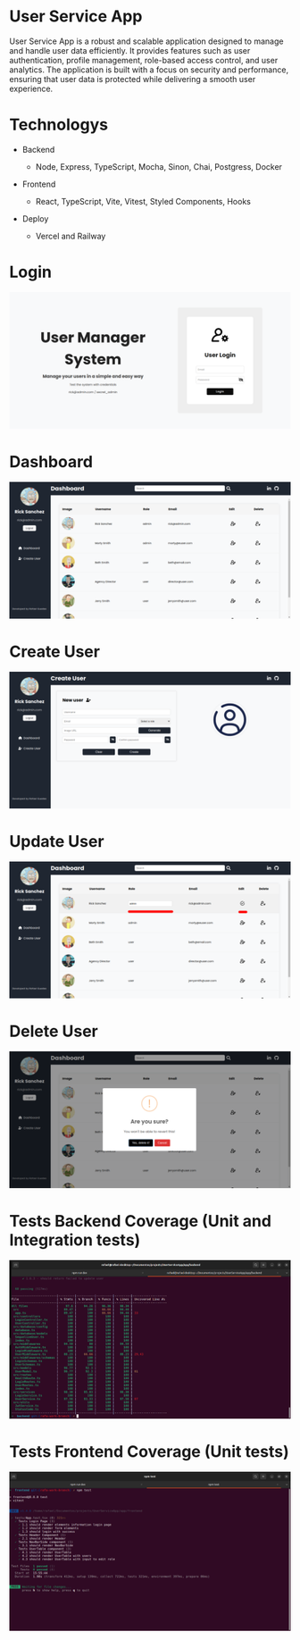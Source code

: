 # User Service App

User Service App is a robust and scalable application designed to manage and handle user data efficiently. It provides features such as user authentication, profile management, role-based access control, and user analytics. The application is built with a focus on security and performance, ensuring that user data is protected while delivering a smooth user experience.

# Technologys

- Backend
  - Node, Express, TypeScript, Mocha, Sinon, Chai, Postgress, Docker

- Frontend
  - React, TypeScript, Vite, Vitest, Styled Components, Hooks

- Deploy
  - Vercel and Railway


# Login 
![Dashboard](app/frontend/src/assets/images/screenshots/login.png)

# Dashboard
![Dashboard](app/frontend/src/assets/images/screenshots/dashboard.png)

# Create User
![Dashboard](app/frontend/src/assets/images/screenshots/registerUser.png)

# Update User
![Dashboard](app/frontend/src/assets/images/screenshots/updateUser.png)

# Delete User
![Dashboard](app/frontend/src/assets/images/screenshots/deleteUser.png)

# Tests Backend Coverage (Unit and Integration tests)
![Dashboard](app/frontend/src/assets/images/screenshots/testsBackend.png)

# Tests Frontend Coverage (Unit tests)
![Dashboard](app/frontend/src/assets/images/screenshots/testsFrontend.png)